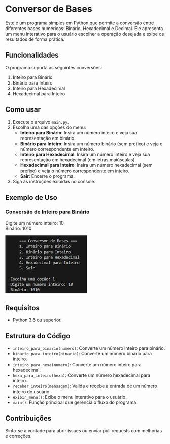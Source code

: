# Conversor de Bases

Este é um programa simples em Python que permite a conversão entre diferentes bases numéricas: Binário, Hexadecimal e Decimal. Ele apresenta um menu interativo para o usuário escolher a operação desejada e exibe os resultados de forma prática.

## Funcionalidades

O programa suporta as seguintes conversões:
1. Inteiro para Binário
2. Binário para Inteiro
3. Inteiro para Hexadecimal
4. Hexadecimal para Inteiro

## Como usar

1. Execute o arquivo `main.py`.
2. Escolha uma das opções do menu:
   - **Inteiro para Binário**: Insira um número inteiro e veja sua representação em binário.
   - **Binário para Inteiro**: Insira um número binário (sem prefixo) e veja o número correspondente em inteiro.
   - **Inteiro para Hexadecimal**: Insira um número inteiro e veja sua representação em hexadecimal (em letras maiúsculas).
   - **Hexadecimal para Inteiro**: Insira um número hexadecimal (sem prefixo) e veja o número correspondente em inteiro.
   - **Sair**: Encerre o programa.
3. Siga as instruções exibidas no console.

## Exemplo de Uso

### Conversão de Inteiro para Binário

Digite um número inteiro: 10<br>
Binário: 1010

![tela](https://github.com/luanalamonica/conversao-bases/blob/main/tela.png?raw=true)


## Requisitos

- Python 3.6 ou superior.

## Estrutura do Código

- `inteiro_para_binario(numero)`: Converte um número inteiro para binário.
- `binario_para_inteiro(binario)`: Converte um número binário para inteiro.
- `inteiro_para_hexa(numero)`: Converte um número inteiro para hexadecimal.
- `hexa_para_inteiro(hexa)`: Converte um número hexadecimal para inteiro.
- `receber_inteiro(mensagem)`: Valida e recebe a entrada de um número inteiro do usuário.
- `exibir_menu()`: Exibe o menu interativo para o usuário.
- `main()`: Função principal que gerencia o fluxo do programa.

## Contribuições

Sinta-se à vontade para abrir issues ou enviar pull requests com melhorias e correções. 
